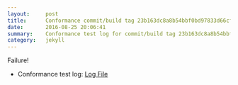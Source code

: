```yaml
---
layout:     post
title:      Conformance commit/build tag 23b163dc8a8b54bbf0bd97833d66cf1caae0dc52
date:       2016-08-25 20:06:41
summary:    Conformance test log for commit/build tag 23b163dc8a8b54bbf0bd97833d66cf1caae0dc52.
category:   jekyll
---
```


Failure!

- Conformance test log: [Log File](http://s3-us-west-2.amazonaws.com/kraken-e2e-logs/conformance/58/build-log.txt)

